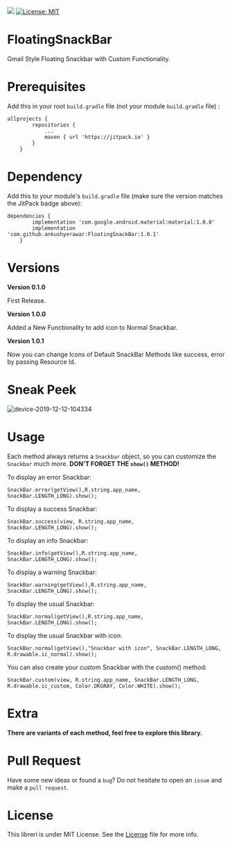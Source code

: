 [![](https://jitpack.io/v/ankushyerawar/FloatingSnackBar.svg)](https://jitpack.io/#ankushyerawar/FloatingSnackBar) [![License: MIT](https://img.shields.io/badge/License-MIT-yellow.svg)](https://opensource.org/licenses/MIT)

# FloatingSnackBar
Gmail Style Floating Snackbar with Custom Functionality.


# Prerequisites

Add this in your root `build.gradle` file (not your module `build.gradle` file) :

	allprojects {
			repositories {
				...
				maven { url 'https://jitpack.io' }
			}
		}
  
# Dependency

Add this to your module's `build.gradle` file (make sure the version matches the JitPack badge above):

	dependencies {
			implementation 'com.google.android.material:material:1.0.0'
			implementation 'com.github.ankushyerawar:FloatingSnackBar:1.0.1'
		}
		
# Versions

**Version 0.1.0**

First Release.

**Version 1.0.0**

Added a New Functionality to add icon to Normal Snackbar.

**Version 1.0.1**

Now you can change Icons of Default SnackBar Methods like success, error by passing Resource Id. 

# Sneak Peek

![device-2019-12-12-104334](https://user-images.githubusercontent.com/47925684/70686013-083a4300-1cd1-11ea-9f5f-84b03bbe1258.gif)	

# Usage

Each method always returns a `Snackbar` object, so you can customize the `Snackbar` much more. **DON'T FORGET THE `show()` METHOD!**

To display an error Snackbar:
```
SnackBar.error(getView(),R.string.app_name, SnackBar.LENGTH_LONG).show();
```

To display a success Snackbar:
```
SnackBar.success(view, R.string.app_name, SnackBar.LENGTH_LONG).show();
```

To display an info Snackbar:
```
SnackBar.info(getView(),R.string.app_name, SnackBar.LENGTH_LONG).show();
```

To display a warning Snackbar:
```
SnackBar.warning(getView(),R.string.app_name, SnackBar.LENGTH_LONG).show();
```
To display the usual Snackbar:
```
SnackBar.normal(getView(),R.string.app_name, SnackBar.LENGTH_LONG).show();
```
To display the usual Snackbar with icon:
```
SnackBar.normal(getView(),"Snackbar with icon", SnackBar.LENGTH_LONG, R.drawable.ic_normal).show();
```
You can also create your custom Snackbar with the custom() method:
```
SnackBar.custom(view, R.string.app_name, SnackBar.LENGTH_LONG, R.drawable.ic_custom, Color.DKGRAY, Color.WHITE).show();
```

# Extra

**There are variants of each method, feel free to explore this library.**

# Pull Request

Have some new ideas or found a `bug`? Do not hesitate to open an `issue` and make a `pull request`.

# License

This libreri is under MIT License. See the [License](https://github.com/ankushyerawar/FloatingSnackBar/blob/master/LICENSE) file for more info.






